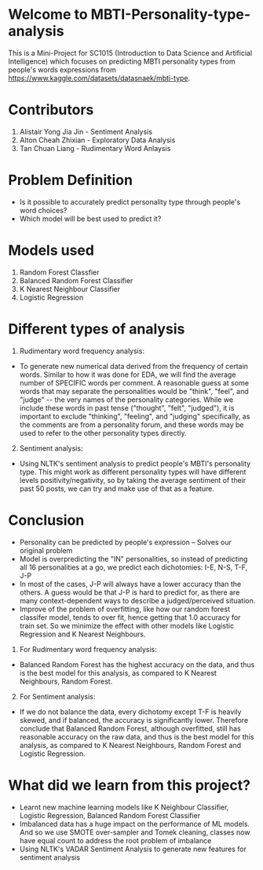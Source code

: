 # Welcome to MBTI-Personality-type-analysis

This is a Mini-Project for SC1015 (Introduction to Data Science and Artificial Intelligence) which focuses on predicting MBTI personality types from people's words expressions from https://www.kaggle.com/datasets/datasnaek/mbti-type.


# Contributors
1) Alistair Yong Jia Jin - Sentiment Analysis
2) Alton Cheah Zhixian - Exploratory Data Analysis
3) Tan Chuan Liang - Rudimentary Word Anlaysis


# Problem Definition
- Is it possible to accurately predict personality type through people's word choices?
- Which model will be best used to predict it?

# Models used
1) Random Forest Classfier
2) Balanced Random Forest Classifier
3) K Nearest Neighbour Classifier
4) Logistic Regression

# Different types of analysis
1) Rudimentary word frequency analysis: 
- To generate new numerical data derived from the frequency of certain words. Similar to how it was done for EDA, we will find the average number of SPECIFIC words per comment. A reasonable guess at some words that may separate the personalities would be "think", "feel", and "judge" -- the very names of the personality categories. While we include these words in past tense ("thought", "felt", "judged"), it is important to exclude "thinking", "feeling", and "judging" specifically, as the comments are from a personality forum, and these words may be used to refer to the other personality types directly.
2) Sentiment analysis: 
- Using NLTK's sentiment analysis to predict people's MBTI's personality type. This might work as different personality types will have different levels positivity/negativity, so by taking the average sentiment of their past 50 posts, we can try and make use of that as a feature.

# Conclusion
- Personality can be predicted by people's expression – Solves our original problem
- Model is overpredicting the "IN" personalities, so instead of predicting all 16 personalities at a go, we predict each dichotomies: I-E, N-S, T-F, J-P 
- In most of the cases, J-P will always have a lower accuracy than the others. A guess would be that J-P is hard to predict for, as there are many context-dependent ways to describe a judged/perceived situation.
- Improve of the problem of overfitting, like how our random forest classifer model, tends to over fit, hence getting that 1.0 accuracy for train set. So we minimize the effect with other models like Logistic Regression and K Nearest Neighbours.

1) For Rudimentary word frequency analysis:
- Balanced Random Forest has the highest accuracy on the data, and thus is the best model for this analysis, as compared to K Nearest Neighbours, Random Forest.

2) For Sentiment analysis:
- If we do not balance the data, every dichotomy except T-F is heavily skewed, and if balanced, the accuracy is significantly lower. Therefore conclude that Balanced Random Forest, although overfitted, still has reasonable accuracy on the raw data, and thus is the best model for this analysis, as compared to K Nearest Neighbours, Random Forest and Logistic Regression.



# What did we learn from this project?
- Learnt new machine learning models like K Neighbour Classifier, Logistic Regression, Balanced Random Forest Classifier 
- Imbalanced data has a huge impact on the performance of ML models. And so we use SMOTE over-sampler and Tomek cleaning, classes now have equal count to address the root problem of imbalance
- Using NLTK's VADAR Sentiment Analysis to generate new features for sentiment analysis

